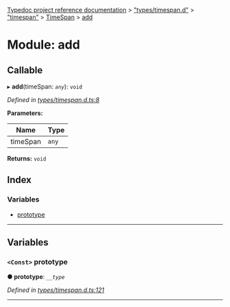 [Typedoc project reference documentation](../README.md) > ["types/timespan.d"](../modules/_types_timespan_d_.md) > ["timespan"](../modules/_types_timespan_d_._timespan_.md) > [TimeSpan](../classes/_types_timespan_d_._timespan_.timespan.md) > [add](../modules/_types_timespan_d_._timespan_.timespan.add.md)

# Module: add

## Callable
▸ **add**(timeSpan: *`any`*): `void`

*Defined in [types/timespan.d.ts:8](https://github.com/DocuWare/REST-Sample-TS/blob/master/src/types/timespan.d.ts#L8)*

**Parameters:**

| Name | Type |
| ------ | ------ |
| timeSpan | `any` |

**Returns:** `void`

## Index

### Variables

* [prototype](_types_timespan_d_._timespan_.timespan.add.md#prototype)

---

## Variables

<a id="prototype"></a>

### `<Const>` prototype

**● prototype**: *`__type`*

*Defined in [types/timespan.d.ts:121](https://github.com/DocuWare/REST-Sample-TS/blob/master/src/types/timespan.d.ts#L121)*

___

